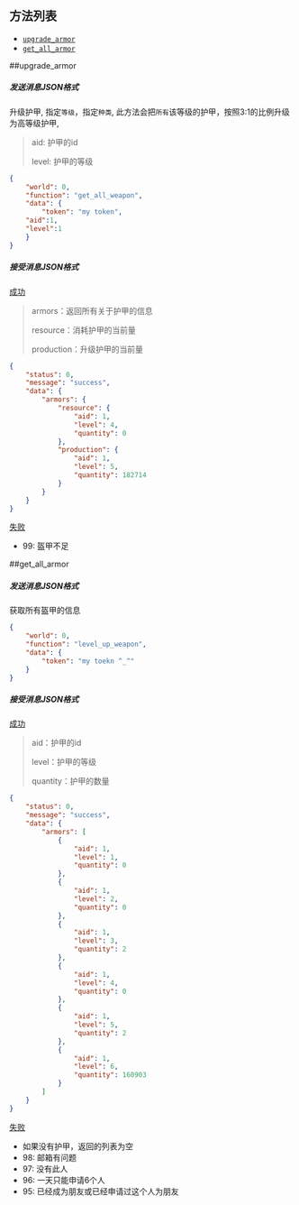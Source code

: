 ## 方法列表

* [`upgrade_armor`](##upgrade_armor)
* [`get_all_armor`](##get_all_armor)

##upgrade_armor

##### 发送消息JSON格式

升级护甲, 指定`等级`，指定`种类`, 此方法会把`所有`该等级的护甲，按照3:1的比例升级为高等级护甲,

> aid: 护甲的id
>
> level: 护甲的等级

```json
{
	"world": 0,
	"function": "get_all_weapon",
	"data": {
		"token": "my token",
    "aid":1,
    "level":1
	}
}
```

##### 接受消息JSON格式

[成功]()

> armors：返回所有关于护甲的信息
>
> resource：消耗护甲的当前量
>
> production：升级护甲的当前量

```json
{
	"status": 0,
	"message": "success",
	"data": {
		"armors": {
			"resource": {
				"aid": 1,
				"level": 4,
				"quantity": 0
			},
			"production": {
				"aid": 1,
				"level": 5,
				"quantity": 182714
			}
		}
	}
}
```

[失败]()

* 99: 盔甲不足

##get_all_armor

##### 发送消息JSON格式

获取所有盔甲的信息

```json
{
	"world": 0, 
	"function": "level_up_weapon",
	"data": {
		"token": "my toekn ^_^"
	}
}
```

##### 接受消息JSON格式

[成功]()

> aid：护甲的id
>
> level：护甲的等级
>
> quantity：护甲的数量

```json
{
	"status": 0,
	"message": "success",
	"data": {
		"armors": [
			{
				"aid": 1,
				"level": 1,
				"quantity": 0
			},
			{
				"aid": 1,
				"level": 2,
				"quantity": 0
			},
			{
				"aid": 1,
				"level": 3,
				"quantity": 2
			},
			{
				"aid": 1,
				"level": 4,
				"quantity": 0
			},
			{
				"aid": 1,
				"level": 5,
				"quantity": 2
			},
			{
				"aid": 1,
				"level": 6,
				"quantity": 160903
			}
		]
	}
}
```

[失败]()

* 如果没有护甲，返回的列表为空
* 98: 邮箱有问题
* 97: 没有此人
* 96: 一天只能申请6个人
* 95: 已经成为朋友或已经申请过这个人为朋友


